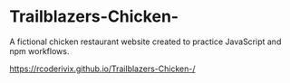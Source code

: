 # Trailblazers-Chicken-

A fictional chicken restaurant website created to practice JavaScript and npm workflows.

https://rcoderivix.github.io/Trailblazers-Chicken-/
